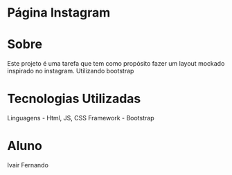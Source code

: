# Página Instagram

# Sobre

Este projeto é uma tarefa que tem como propósito fazer um layout mockado
inspirado no instagram. Utilizando bootstrap

# Tecnologias Utilizadas

Linguagens - Html, JS, CSS
Framework - Bootstrap

# Aluno

Ivair Fernando
